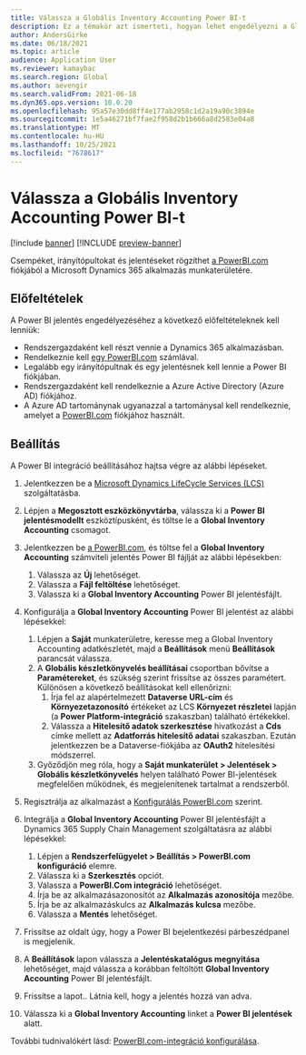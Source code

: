 ```yaml
---
title: Válassza a Globális Inventory Accounting Power BI-t
description: Ez a témakör azt ismerteti, hogyan lehet engedélyezni a Global Inventory Accounting Microsoft Power BI-t.
author: AndersGirke
ms.date: 06/18/2021
ms.topic: article
audience: Application User
ms.reviewer: kamaybac
ms.search.region: Global
ms.author: aevengir
ms.search.validFrom: 2021-06-18
ms.dyn365.ops.version: 10.0.20
ms.openlocfilehash: 95a57e30dd8ff4e177ab2958c1d2a19a90c3894e
ms.sourcegitcommit: 1e5a46271bf7fae2f958d2b1b666a8d2583e04a8
ms.translationtype: MT
ms.contentlocale: hu-HU
ms.lasthandoff: 10/25/2021
ms.locfileid: "7678617"
---
```

# <a name="enable-power-bi-for-global-inventory-accounting"></a>Válassza a Globális Inventory Accounting Power BI-t

[!include [banner](../includes/banner.md)]
[!INCLUDE [preview-banner](../includes/preview-banner.md)] <!--KFM: Until 4/30/2022 -->

Csempéket, irányítópultokat és jelentéseket rögzíthet [a PowerBI.com](https://powerbi.com/) fiókjából a Microsoft Dynamics 365 alkalmazás munkaterületére.

## <a name="prerequisites"></a>Előfeltételek

A Power BI jelentés engedélyezéséhez a következő előfeltételeknek kell lenniük:

- Rendszergazdaként kell részt vennie a Dynamics 365 alkalmazásban.
- Rendelkeznie kell [egy PowerBI.com](https://powerbi.com/) számlával.
- Legalább egy irányítópultnak és egy jelentésnek kell lennie a Power BI fiókjában.
- Rendszergazdaként kell rendelkeznie a Azure Active Directory (Azure AD) fiókjához.
- A Azure AD tartománynak ugyanazzal a tartománysal kell rendelkeznie, amelyet a [PowerBI.com](https://powerbi.com/) fiókjához használt.

## <a name="setup"></a>Beállítás

A Power BI integráció beállításához hajtsa végre az alábbi lépéseket.

1. Jelentkezzen be a [Microsoft Dynamics LifeCycle Services (LCS)](https://lcs.dynamics.com/Logon/Index) szolgáltatásba.
1. Lépjen a **Megosztott eszközkönyvtárba**, válassza ki a **Power BI jelentésmodellt** eszköztípusként, és töltse le a **Global Inventory Accounting** csomagot. 
1. Jelentkezzen be [a PowerBI.com](https://app.powerbi.com/), és töltse fel a **Global Inventory Accounting** számviteli jelentés Power BI fájlját az alábbi lépésekben:

    1. Válassza az **Új** lehetőséget.
    1. Válassza a **Fájl feltöltése** lehetőséget.
    1. Válassza ki a **Global Inventory Accounting** Power BI jelentésfájlt.

1. Konfigurálja a **Global Inventory Accounting** Power BI jelentést az alábbi lépésekkel:

    1. Lépjen a **Saját** munkaterületre, keresse meg a Global Inventory Accounting adatkészletét, majd a **Beállítások** menü **Beállítások** parancsát válassza.
    1. A **Globális készletkönyvelés beállításai** csoportban bővítse a **Paramétereket**, és szükség szerint frissítse az összes paramétert. Különösen a következő beállításokat kell ellenőrizni:
        1. Írja fel az alapértelmezett **Dataverse URL-cím** és **Környezetazonosító** értékeket az LCS **Környezet részletei** lapján (a **Power Platform-integráció** szakaszban) található értékekkel.
        1. Válassza a **Hitelesítő adatok szerkesztése** hivatkozást a **Cds** címke mellett az **Adatforrás hitelesítő adatai** szakaszban. Ezután jelentkezzen be a Dataverse-fiókjába az **OAuth2** hitelesítési módszerrel.
    1. Győződjön meg róla, hogy a **Saját munkaterület \> Jelentések \> Globális készletkönyvelés** helyen található Power BI-jelentések megfelelően működnek, és megjelenítenek tartalmat a rendszerből.

1. Regisztrálja az alkalmazást a [Konfigurálás PowerBI.com](../../fin-ops-core/dev-itpro/analytics/configure-power-bi-integration.md#registration-process) szerint.
1. Integrálja a **Global Inventory Accounting** Power BI jelentésfájlt a Dynamics 365 Supply Chain Management szolgáltatásra az alábbi lépésekkel:

    1. Lépjen a **Rendszerfelügyelet \> Beállítás \> PowerBI.com konfiguráció** elemre.
    1. Válassza ki a **Szerkesztés** opciót.
    1. Válassza a **PowerBI.Com integráció** lehetőséget.
    1. Írja be az alkalmazásazonosítót az **Alkalmazás azonosítója** mezőbe.
    1. Írja be az alkalmazáskulcs az **Alkalmazás kulcsa** mezőbe.
    1. Válassza a **Mentés** lehetőséget.

1. Frissítse az oldalt úgy, hogy a Power BI bejelentkezési párbeszédpanel is megjelenik.
1. A **Beállítások** lapon válassza a **Jelentéskatalógus megnyitása** lehetőséget, majd válassza a korábban feltöltött **Global Inventory Accounting** Power BI jelentésfájlt.
1. Frissítse a lapot.. Látnia kell, hogy a jelentés hozzá van adva.
1. Válassza ki a **Global Inventory Accounting** linket a **Power BI jelentések** alatt.

További tudnivalókért lásd: [PowerBI.com-integráció konfigurálása](../../fin-ops-core/dev-itpro/analytics/configure-power-bi-integration.md).
